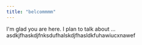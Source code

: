 ```yaml
---
title: "belcommmm"
---
```


I'm glad you are here. I plan to talk about ...
asdkjfhaskdjfnksdufhalskdjfhasldkfuhawiucxnawef
